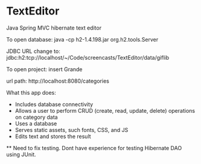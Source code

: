 # TextEditor
Java Spring MVC hibernate text editor

To open database:
java -cp h2-1.4.198.jar org.h2.tools.Server

JDBC URL change to: jdbc:h2:tcp://localhost/~/Code/screencasts/TextEditor/data/giflib

To open project:
insert Grande

url path: http://localhost:8080/categories

What this app does:


- Includes database connectivity
- Allows a user to perform CRUD (create, read, update, delete) operations on category data
- Uses a database
- Serves static assets, such  fonts, CSS, and JS
- Edits text and stores the result 

** Need to fix testing.
Dont have experience for testing Hibernate DAO using JUnit.


